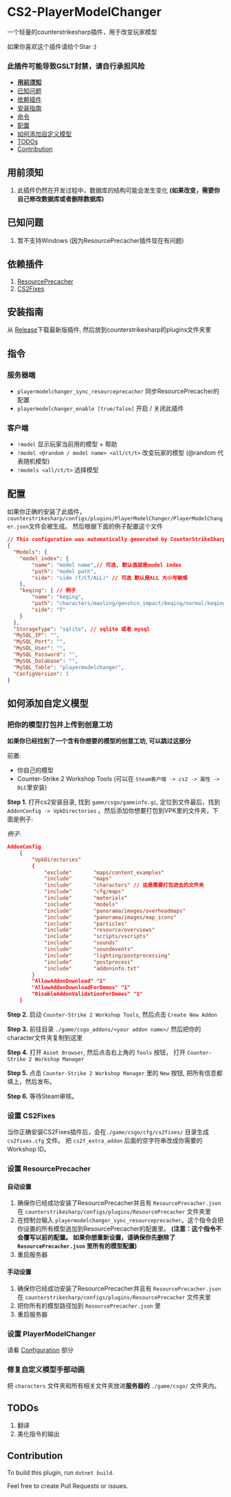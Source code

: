 # CS2-PlayerModelChanger
一个轻量的counterstrikesharp插件，用于改变玩家模型

如果你喜欢这个插件请给个Star :)
### 此插件可能导致GSLT封禁，请自行承担风险
- **[用前须知](#用前须知)**
- [已知问题](#k已知问题)
- [依赖插件](#依赖插件)
- [安装指南](#安装指南)
- [命令](#命令)
- [配置](#配置)
- [如何添加自定义模型](#如何添加自定义模型)
- [TODOs](#todos)
- [Contribution](#contribution)
## 用前须知
1. 此插件仍然在开发过程中，数据库的结构可能会发生变化 **(如果改变，需要你自己修改数据库或者删除数据库)**
## 已知问题
1. 暂不支持Windows (因为ResourcePrecacher插件现在有问题)

## 依赖插件
1. [ResourcePrecacher](https://github.com/KillStr3aK/ResourcePrecacher)
2. [CS2Fixes](https://github.com/Source2ZE/CS2Fixes)

## 安装指南
从 [Release](https://github.com/samyycX/CS2-PlayerModelChanger/releases)下载最新版插件, 然后放到counterstrikesharp的plugins文件夹里

## 指令
### 服务器端
- `playermodelchanger_sync_resourceprecacher` 同步ResourcePrecacher的配置
- `playermodelchanger_enable [true/false]` 开启 / 关闭此插件
### 客户端
- `!model` 显示玩家当前用的模型 + 帮助
- `!model <@random / model name> <all/ct/t>` 改变玩家的模型 (@random 代表随机模型)
- `!models <all/ct/t>` 选择模型

## 配置
如果你正确的安装了此插件，`counterstrikesharp/configs/plugins/PlayerModelChanger/PlayerModelChanger.json`文件会被生成。
然后根据下面的例子配置这个文件
```json
// This configuration was automatically generated by CounterStrikeSharp for plugin 'PlayerModelChanger', at 2024/02/23 11:41:05
{
  "Models": {
	"model_index": {
		"name": "model name",// 可选, 默认值就是model index
		"path": "model path",
		"side": "side (T/CT/ALL)" // 可选 默认是ALL 大小写敏感
	},
	"keqing": { // 例子
		"name": "keqing",
		"path": "characters/maoling/genshin_impact/keqing/normal/keqing.vmdl",
		"side": "T"
	} 
  },
  "StorageType": "sqlite", // sqlite 或者 mysql
  "MySQL_IP": "",
  "MySQL_Port": "",
  "MySQL_User": "",
  "MySQL_Password": "",
  "MySQL_Database": "",
  "MySQL_Table": "playermodelchanger",
  "ConfigVersion": 1
}
```


## 如何添加自定义模型

### 把你的模型打包并上传到创意工坊
**如果你已经找到了一个含有你想要的模型的创意工坊, 可以跳过这部分**

前置:
- 你自己的模型
- Counter-Strike 2 Workshop Tools (可以在 `Steam客户端 -> cs2 -> 属性 -> DLC`里安装)

**Step 1.** 打开cs2安装目录, 找到 `game/csgo/gameinfo.gi`,
定位到文件最后，找到`AddonConfig -> VpkDirectories`
。然后添加你想要打包到VPK里的文件夹，下面是例子:


*例子*:
```json
AddonConfig	
	{
		"VpkDirectories"
		{
			"exclude"       "maps/content_examples"
			"include"       "maps"
			"include"		"characters" // 这是需要打包进去的文件夹
			"include"       "cfg/maps"
			"include"       "materials"
			"include"       "models"
			"include"       "panorama/images/overheadmaps"
			"include"       "panorama/images/map_icons"
			"include"       "particles"
			"include"       "resource/overviews"
			"include"       "scripts/vscripts"
			"include"       "sounds"
			"include"       "soundevents"
			"include"       "lighting/postprocessing"
			"include"       "postprocess"
			"include"       "addoninfo.txt"
		} 
		"AllowAddonDownload" "1"
		"AllowAddonDownloadForDemos" "1"
		"DisableAddonValidationForDemos" "1"
	}
```

**Step 2.** 启动 `Counter-Strike 2 Workshop Tools`, 然后点击 `Create New Addon`

**Step 3.** 前往目录 `./game/csgo_addons/<your addon name>/` 然后把你的character文件夹复制到这里

**Step 4.** 打开 `Asset Browser`, 然后点击右上角的 `Tools` 按钮， 打开 `Counter-Strike 2 Workshop Manager`

**Step 5.** 点击 `Counter-Strike 2 Workshop Manager` 里的 `New` 按钮, 把所有信息都填上，然后发布。

**Step 6.** 等待Steam审核。

### 设置 CS2Fixes
当你正确安装CS2Fixes插件后，会在`./game/csgo/cfg/cs2fixes/` 目录生成 `cs2fixes.cfg` 文件。
把 `cs2f_extra_addon` 后面的空字符串改成你需要的Workshop ID。

### 设置 ResourcePrecacher
#### 自动设置
1. 确保你已经成功安装了ResourcePrecacher并且有 `ResourcePrecacher.json` 在 `counterstrikesharp/configs/plugins/ResourcePrecacher` 文件夹里
2. 在控制台输入 `playermodelchanger_sync_resourceprecacher`。这个指令会把你设置的所有模型追加到ResourcePrecacher的配置里。 **(注意：这个指令不会覆写以前的配置。 如果你想重新设置，请确保你先删除了 `ResourcePrecacher.json` 里所有的模型配置)**
3. 重启服务器

#### 手动设置
1. 确保你已经成功安装了ResourcePrecacher并且有 `ResourcePrecacher.json` 在 `counterstrikesharp/configs/plugins/ResourcePrecacher` 文件夹里
2. 把你所有的模型路径加到 `ResourcePrecacher.json` 里
3. 重启服务器

### 设置 PlayerModelChanger
请看 [Configuration](#configuration) 部分

### 修复自定义模型手部动画
把 `characters` 文件夹和所有相关文件夹放进**服务器的** `./game/csgo/` 文件夹内。
## TODOs
1. 翻译
2. 美化指令的输出

## Contribution
To build this plugin, run `dotnet build`.

Feel free to create Pull Requests or issues.